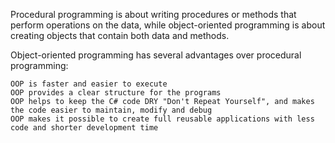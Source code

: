 ﻿Procedural programming is about writing procedures or methods that perform operations on the data, while object-oriented programming is about creating objects that contain both data and methods.

Object-oriented programming has several advantages over procedural programming:

    OOP is faster and easier to execute
    OOP provides a clear structure for the programs
    OOP helps to keep the C# code DRY "Don't Repeat Yourself", and makes the code easier to maintain, modify and debug
    OOP makes it possible to create full reusable applications with less code and shorter development time

